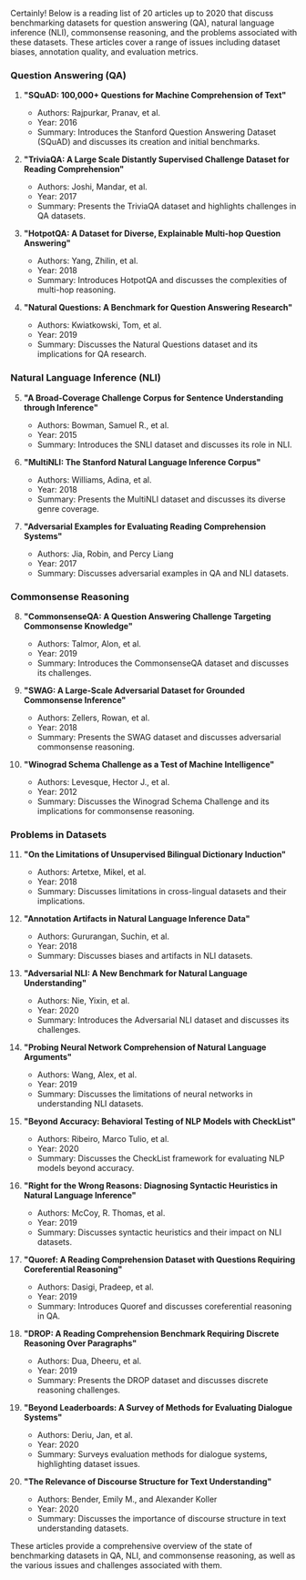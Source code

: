 Certainly! Below is a reading list of 20 articles up to 2020 that discuss benchmarking datasets for question answering (QA), natural language inference (NLI), commonsense reasoning, and the problems associated with these datasets. These articles cover a range of issues including dataset biases, annotation quality, and evaluation metrics.

### Question Answering (QA)
1. **"SQuAD: 100,000+ Questions for Machine Comprehension of Text"**
   - Authors: Rajpurkar, Pranav, et al.
   - Year: 2016
   - Summary: Introduces the Stanford Question Answering Dataset (SQuAD) and discusses its creation and initial benchmarks.

2. **"TriviaQA: A Large Scale Distantly Supervised Challenge Dataset for Reading Comprehension"**
   - Authors: Joshi, Mandar, et al.
   - Year: 2017
   - Summary: Presents the TriviaQA dataset and highlights challenges in QA datasets.

3. **"HotpotQA: A Dataset for Diverse, Explainable Multi-hop Question Answering"**
   - Authors: Yang, Zhilin, et al.
   - Year: 2018
   - Summary: Introduces HotpotQA and discusses the complexities of multi-hop reasoning.

4. **"Natural Questions: A Benchmark for Question Answering Research"**
   - Authors: Kwiatkowski, Tom, et al.
   - Year: 2019
   - Summary: Discusses the Natural Questions dataset and its implications for QA research.

### Natural Language Inference (NLI)
5. **"A Broad-Coverage Challenge Corpus for Sentence Understanding through Inference"**
   - Authors: Bowman, Samuel R., et al.
   - Year: 2015
   - Summary: Introduces the SNLI dataset and discusses its role in NLI.

6. **"MultiNLI: The Stanford Natural Language Inference Corpus"**
   - Authors: Williams, Adina, et al.
   - Year: 2018
   - Summary: Presents the MultiNLI dataset and discusses its diverse genre coverage.

7. **"Adversarial Examples for Evaluating Reading Comprehension Systems"**
   - Authors: Jia, Robin, and Percy Liang
   - Year: 2017
   - Summary: Discusses adversarial examples in QA and NLI datasets.

### Commonsense Reasoning
8. **"CommonsenseQA: A Question Answering Challenge Targeting Commonsense Knowledge"**
   - Authors: Talmor, Alon, et al.
   - Year: 2019
   - Summary: Introduces the CommonsenseQA dataset and discusses its challenges.

9. **"SWAG: A Large-Scale Adversarial Dataset for Grounded Commonsense Inference"**
   - Authors: Zellers, Rowan, et al.
   - Year: 2018
   - Summary: Presents the SWAG dataset and discusses adversarial commonsense reasoning.

10. **"Winograd Schema Challenge as a Test of Machine Intelligence"**
    - Authors: Levesque, Hector J., et al.
    - Year: 2012
    - Summary: Discusses the Winograd Schema Challenge and its implications for commonsense reasoning.

### Problems in Datasets
11. **"On the Limitations of Unsupervised Bilingual Dictionary Induction"**
    - Authors: Artetxe, Mikel, et al.
    - Year: 2018
    - Summary: Discusses limitations in cross-lingual datasets and their implications.

12. **"Annotation Artifacts in Natural Language Inference Data"**
    - Authors: Gururangan, Suchin, et al.
    - Year: 2018
    - Summary: Discusses biases and artifacts in NLI datasets.

13. **"Adversarial NLI: A New Benchmark for Natural Language Understanding"**
    - Authors: Nie, Yixin, et al.
    - Year: 2020
    - Summary: Introduces the Adversarial NLI dataset and discusses its challenges.

14. **"Probing Neural Network Comprehension of Natural Language Arguments"**
    - Authors: Wang, Alex, et al.
    - Year: 2019
    - Summary: Discusses the limitations of neural networks in understanding NLI datasets.

15. **"Beyond Accuracy: Behavioral Testing of NLP Models with CheckList"**
    - Authors: Ribeiro, Marco Tulio, et al.
    - Year: 2020
    - Summary: Discusses the CheckList framework for evaluating NLP models beyond accuracy.

16. **"Right for the Wrong Reasons: Diagnosing Syntactic Heuristics in Natural Language Inference"**
    - Authors: McCoy, R. Thomas, et al.
    - Year: 2019
    - Summary: Discusses syntactic heuristics and their impact on NLI datasets.

17. **"Quoref: A Reading Comprehension Dataset with Questions Requiring Coreferential Reasoning"**
    - Authors: Dasigi, Pradeep, et al.
    - Year: 2019
    - Summary: Introduces Quoref and discusses coreferential reasoning in QA.

18. **"DROP: A Reading Comprehension Benchmark Requiring Discrete Reasoning Over Paragraphs"**
    - Authors: Dua, Dheeru, et al.
    - Year: 2019
    - Summary: Presents the DROP dataset and discusses discrete reasoning challenges.

19. **"Beyond Leaderboards: A Survey of Methods for Evaluating Dialogue Systems"**
    - Authors: Deriu, Jan, et al.
    - Year: 2020
    - Summary: Surveys evaluation methods for dialogue systems, highlighting dataset issues.

20. **"The Relevance of Discourse Structure for Text Understanding"**
    - Authors: Bender, Emily M., and Alexander Koller
    - Year: 2020
    - Summary: Discusses the importance of discourse structure in text understanding datasets.

These articles provide a comprehensive overview of the state of benchmarking datasets in QA, NLI, and commonsense reasoning, as well as the various issues and challenges associated with them.
